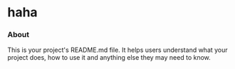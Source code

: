 haha
====

### About

This is your project's README.md file. It helps users understand what your
project does, how to use it and anything else they may need to know.